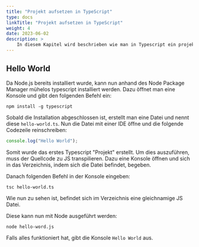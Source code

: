 ```yaml
---
title: "Projekt aufsetzen in TypeScript"
type: docs
linkTitle: "Projekt aufsetzen in TypeScript"
weight: 4
date: 2023-06-02
description: >
    In diesem Kapitel wird beschrieben wie man in Typescript ein projekt aufsetzt und startet.
---
```

## Hello World
Da Node.js bereits installiert wurde, kann nun anhand des Node Package Manager mühelos typescript installiert werden.
Dazu öffnet man eine Konsole und gibt den folgenden Befehl ein: 
``` shell
npm install -g typescript
```

Sobald die Installation abgeschlossen ist, erstellt man eine Datei und nennt diese `hello-world.ts`.
Nun die Datei mit einer IDE öffne und die folgende Codezeile reinschreiben:
``` typescript
console.log("Hello World");
```

Somit wurde das erstes Typescript "Projekt" erstellt. Um dies auszuführen, muss der Quellcode zu JS transpilieren.
Dazu eine Konsole öffnen und sich in das Verzeichnis, indem sich die Datei befindet, begeben.

Danach folgenden Befehl in der Konsole eingeben: 
``` shell
tsc hello-world.ts
```

Wie nun zu sehen ist, befindet sich im Verzeichnis eine gleichnamige JS Datei.

Diese kann nun mit Node ausgeführt werden: 
``` shell
node hello-word.js
```

Falls alles funktioniert hat, gibt die Konsole `Hello World` aus.

